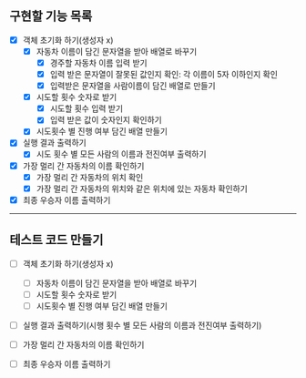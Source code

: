 **구현할 기능 목록**
---
- [x] 객체 초기화 하기(생성자 x)
  - [x] 자동차 이름이 담긴 문자열을 받아 배열로 바꾸기
    - [x] 경주할 자동차 이름 입력 받기
    - [x] 입력 받은 문자열이 잘못된 값인지 확인: 각 이름이 5자 이하인지 확인
    - [x] 입력받은 문자열을 사람이름이 담긴 배열로 만들기

  - [x] 시도할 횟수 숫자로 받기
    - [x] 시도할 횟수 입력 받기
    - [x] 입력 받은 값이 숫자인지 확인하기

  - [x] 시도횟수 별 진행 여부 담긴 배열 만들기
  
- [x] 실행 결과 출력하기
  - [x] 시도 횟수 별 모든 사람의 이름과 전진여부 출력하기

- [x] 가장 멀리 간 자동차의 이름 확인하기
  - [x] 가장 멀리 간 자동차의 위치 확인
  - [x] 가장 멀리 간 자동차의 위치와 같은 위치에 있는 자동차 확인하기
- [x] 최종 우승자 이름 출력하기

---
**테스트 코드 만들기** 
---

- [ ] 객체 초기화 하기(생성자 x)
  - [ ] 자동차 이름이 담긴 문자열을 받아 배열로 바꾸기
  - [ ] 시도할 횟수 숫자로 받기
  - [ ] 시도횟수 별 진행 여부 담긴 배열 만들기

- [ ] 실행 결과 출력하기(시행 횟수 별 모든 사람의 이름과 전진여부 출력하기)

- [ ] 가장 멀리 간 자동차의 이름 확인하기

- [ ] 최종 우승자 이름 출력하기